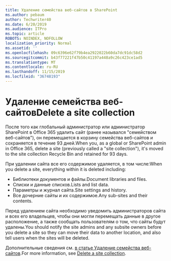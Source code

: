 ```yaml
---
title: Удаление семейства веб-сайтов в SharePoint
ms.author: pebaum
author: Techwriter40
ms.date: 6/20/2019
ms.audience: ITPro
ms.topic: article
ROBOTS: NOINDEX, NOFOLLOW
localization_priority: Normal
ms.assetid: ''
ms.openlocfilehash: 09c6396e62f79b4ea2922022b60da7dc91dc58d2
ms.sourcegitcommit: b43f77221f47b50c41197a448a9c26c423ce1ad5
ms.translationtype: MT
ms.contentlocale: ru-RU
ms.lasthandoff: 11/15/2019
ms.locfileid: "36748193"
---
```

# <a name="delete-a-site-collection"></a><span data-ttu-id="a9cdf-102">Удаление семейства веб-сайтов</span><span class="sxs-lookup"><span data-stu-id="a9cdf-102">Delete a site collection</span></span>

<span data-ttu-id="a9cdf-103">После того как глобальный администратор или администратор SharePoint в Office 365 удалить сайт (ранее назывался "семейством веб-сайтов"), он перемещается в корзину семейства веб-сайтов и сохраняется в течение 93 дней.</span><span class="sxs-lookup"><span data-stu-id="a9cdf-103">When you, as a global or SharePoint admin in Office 365, delete a site (previously called a "site collection"), it's moved to the site collection Recycle Bin and retained for 93 days.</span></span> 

<span data-ttu-id="a9cdf-104">При удалении сайта все его содержимое удаляется, в том числе:</span><span class="sxs-lookup"><span data-stu-id="a9cdf-104">When you delete a site, everything within it is deleted including:</span></span>

- <span data-ttu-id="a9cdf-105">Библиотеки документов и файлы.</span><span class="sxs-lookup"><span data-stu-id="a9cdf-105">Document libraries and files.</span></span>
- <span data-ttu-id="a9cdf-106">Списки и данные списков.</span><span class="sxs-lookup"><span data-stu-id="a9cdf-106">Lists and list data.</span></span>
- <span data-ttu-id="a9cdf-107">Параметры и журнал сайта.</span><span class="sxs-lookup"><span data-stu-id="a9cdf-107">Site settings and history.</span></span>
- <span data-ttu-id="a9cdf-108">Все дочерние сайты и их содержимое.</span><span class="sxs-lookup"><span data-stu-id="a9cdf-108">Any sub-sites and their contents.</span></span>

<span data-ttu-id="a9cdf-109">Перед удалением сайта необходимо уведомить администраторов сайта и всех его владельцев, чтобы они могли перемещать данные в другое расположение, а также сообщать пользователям о том, что сайты будут удалены.</span><span class="sxs-lookup"><span data-stu-id="a9cdf-109">You should notify the site admins and any subsite owners before you delete a site so they can move their data to another location, and also tell users when the sites will be deleted.</span></span> 

<span data-ttu-id="a9cdf-110">Дополнительные сведения см. [в статье Удаление семейства веб-сайтов](https://docs.microsoft.com/sharepoint/delete-site-collection).</span><span class="sxs-lookup"><span data-stu-id="a9cdf-110">For more information, see [Delete a site collection](https://docs.microsoft.com/sharepoint/delete-site-collection).</span></span> 